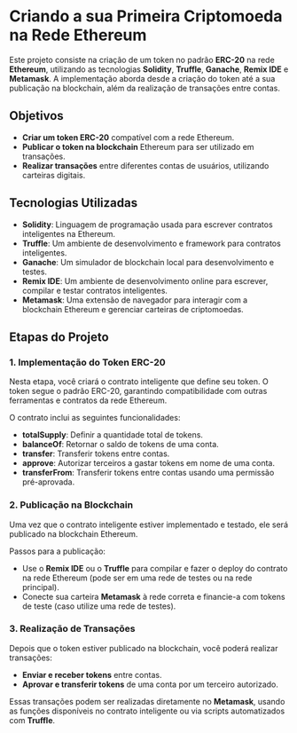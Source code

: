 # Criando a sua Primeira Criptomoeda na Rede Ethereum

Este projeto consiste na criação de um token no padrão **ERC-20** na rede **Ethereum**, utilizando as tecnologias **Solidity**, **Truffle**, **Ganache**, **Remix IDE** e **Metamask**. A implementação aborda desde a criação do token até a sua publicação na blockchain, além da realização de transações entre contas.

## Objetivos

- **Criar um token ERC-20** compatível com a rede Ethereum.
- **Publicar o token na blockchain** Ethereum para ser utilizado em transações.
- **Realizar transações** entre diferentes contas de usuários, utilizando carteiras digitais.

## Tecnologias Utilizadas

- **Solidity**: Linguagem de programação usada para escrever contratos inteligentes na Ethereum.
- **Truffle**: Um ambiente de desenvolvimento e framework para contratos inteligentes.
- **Ganache**: Um simulador de blockchain local para desenvolvimento e testes.
- **Remix IDE**: Um ambiente de desenvolvimento online para escrever, compilar e testar contratos inteligentes.
- **Metamask**: Uma extensão de navegador para interagir com a blockchain Ethereum e gerenciar carteiras de criptomoedas.

## Etapas do Projeto

### 1. Implementação do Token ERC-20
Nesta etapa, você criará o contrato inteligente que define seu token. O token segue o padrão ERC-20, garantindo compatibilidade com outras ferramentas e contratos da rede Ethereum.

O contrato inclui as seguintes funcionalidades:
- **totalSupply**: Definir a quantidade total de tokens.
- **balanceOf**: Retornar o saldo de tokens de uma conta.
- **transfer**: Transferir tokens entre contas.
- **approve**: Autorizar terceiros a gastar tokens em nome de uma conta.
- **transferFrom**: Transferir tokens entre contas usando uma permissão pré-aprovada.

### 2. Publicação na Blockchain
Uma vez que o contrato inteligente estiver implementado e testado, ele será publicado na blockchain Ethereum.

Passos para a publicação:
- Use o **Remix IDE** ou o **Truffle** para compilar e fazer o deploy do contrato na rede Ethereum (pode ser em uma rede de testes ou na rede principal).
- Conecte sua carteira **Metamask** à rede correta e financie-a com tokens de teste (caso utilize uma rede de testes).

### 3. Realização de Transações
Depois que o token estiver publicado na blockchain, você poderá realizar transações:
- **Enviar e receber tokens** entre contas.
- **Aprovar e transferir tokens** de uma conta por um terceiro autorizado.

Essas transações podem ser realizadas diretamente no **Metamask**, usando as funções disponíveis no contrato inteligente ou via scripts automatizados com **Truffle**.

